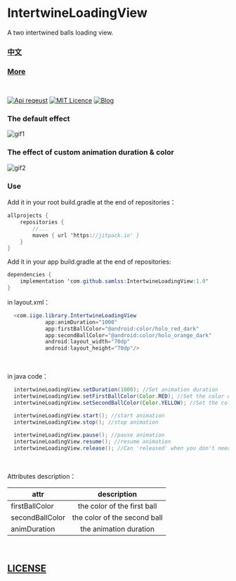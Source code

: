 # IntertwineLoadingView
A two intertwined balls loading view.

### [中文](https://github.com/samlss/IntertwineLoadingView/blob/master/README-ZH.md)

### [More](https://github.com/samlss/FunnyViews)

 <br/>

[![Api reqeust](https://img.shields.io/badge/api-11+-green.svg)](https://github.com/samlss/IntertwineLoadingView)  [![MIT Licence](https://badges.frapsoft.com/os/mit/mit.svg?v=103)](https://github.com/samlss/IntertwineLoadingView/blob/master/LICENSE) [![Blog](https://img.shields.io/badge/samlss-blog-orange.svg)](https://blog.csdn.net/Samlss)

### The default  effect
![gif1](https://github.com/samlss/IntertwineLoadingView/blob/master/screenshots/screenshot1.gif)


### The effect of custom animation duration & color
![gif2](https://github.com/samlss/IntertwineLoadingView/blob/master/screenshots/screenshot2.gif)

### Use<br>
Add it in your root build.gradle at the end of repositories：
```java
allprojects {
    repositories {
        //...
        maven { url 'https://jitpack.io' }
    }
}
```

Add it in your app build.gradle at the end of repositories:
```java
dependencies {
    implementation 'com.github.samlss:IntertwineLoadingView:1.0'
}
```


in layout.xml：
```java
  <com.iigo.library.IntertwineLoadingView
            app:animDuration="1000"
            app:firstBallColor="@android:color/holo_red_dark"
            app:secondBallColor="@android:color/holo_orange_dark"
            android:layout_width="70dp"
            android:layout_height="70dp"/>

```

<br>

in java code：
```java
  intertwineLoadingView.setDuration(1000); //Set animation duration
  intertwineLoadingView.setFirstBallColor(Color.RED); //Set the color of the first ball
  intertwineLoadingView.setSecondBallColor(Color.YELLOW); //Set the color of the second ball

  intertwineLoadingView.start(); //start animation
  intertwineLoadingView.stop(); //stop animation
  
  intertwineLoadingView.pause(); //pause animation
  intertwineLoadingView.resume(); //resume animation
  intertwineLoadingView.release(); //Can 'released' when you don't need to use the loading view, for example in the activity's onDestroy()
```
<br>

Attributes description：

| attr      |              description              |
| --------- | :-----------------------------------: |
| firstBallColor | the color of the first ball |
| secondBallColor | the color of the second ball |
| animDuration | the animation duration |

<br>



## [LICENSE](https://github.com/samlss/IntertwineLoadingView/blob/master/LICENSE)